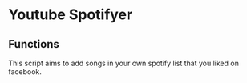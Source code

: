 # Youtube Spotifyer

## Functions

This script aims to add songs in your own spotify list that you liked on facebook.
